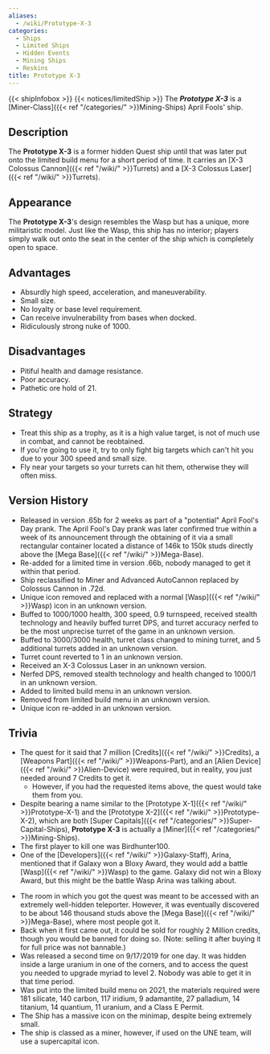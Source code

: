 ```yaml
---
aliases:
  - /wiki/Prototype-X-3
categories:
  - Ships
  - Limited Ships
  - Hidden Events
  - Mining Ships
  - Reskins
title: Prototype X-3
---
```


{{< shipInfobox >}} {{< notices/limitedShip >}} The **_Prototype X-3_** is a [Miner-Class]({{< ref "/categories/" >}}Mining-Ships) April Fools' ship.

## Description

The **Prototype X-3** is a former hidden Quest ship until that was later put onto the limited build menu for a short period of time. It carries an [X-3 Colossus Cannon]({{< ref "/wiki/" >}}Turrets) and a [X-3 Colossus Laser]({{< ref "/wiki/" >}}Turrets).

## Appearance

The **Prototype X-3**'s design resembles the Wasp but has a unique, more militaristic model. Just like the Wasp, this ship has no interior; players simply walk out onto the seat in the center of the ship which is completely open to space.

## Advantages

- Absurdly high speed, acceleration, and maneuverability.
- Small size.
- No loyalty or base level requirement.
- Can receive invulnerability from bases when docked.
- Ridiculously strong nuke of 1000.

## Disadvantages

- Pitiful health and damage resistance.
- Poor accuracy.
- Pathetic ore hold of 21.

## Strategy

- Treat this ship as a trophy, as it is a high value target, is not of much use in combat, and cannot be reobtained.
- If you're going to use it, try to only fight big targets which can't hit you due to your 300 speed and small size.
- Fly near your targets so your turrets can hit them, otherwise they will often miss.

## Version History

- Released in version .65b for 2 weeks as part of a "potential" April Fool's Day prank. The April Fool's Day prank was later confirmed true within a week of its announcement through the obtaining of it via a small rectangular container located a distance of 146k to 150k studs directly above the [Mega Base]({{< ref "/wiki/" >}}Mega-Base).
- Re-added for a limited time in version .66b, nobody managed to get it within that period.
- Ship reclassified to Miner and Advanced AutoCannon replaced by Colossus Cannon in .72d.
- Unique icon removed and replaced with a normal [Wasp]({{< ref "/wiki/" >}}Wasp) icon in an unknown version.
- Buffed to 1000/1000 health, 300 speed, 0.9 turnspeed, received stealth technology and heavily buffed turret DPS, and turret accuracy nerfed to be the most unprecise turret of the game in an unknown version.
- Buffed to 3000/3000 health, turret class changed to mining turret, and 5 additional turrets added in an unknown version.
- Turret count reverted to 1 in an unknown version.
- Received an X-3 Colossus Laser in an unknown version.
- Nerfed DPS, removed stealth technology and health changed to 1000/1 in an unknown version.
- Added to limited build menu in an unknown version.
- Removed from limited build menu in an unknown version.
- Unique icon re-added in an unknown version.

## Trivia

- The quest for it said that 7 million [Credits]({{< ref "/wiki/" >}}Credits), a [Weapons Part]({{< ref "/wiki/" >}}Weapons-Part), and an [Alien Device]({{< ref "/wiki/" >}}Alien-Device) were required, but in reality, you just needed around 7 Credits to get it.
  - However, if you had the requested items above, the quest would take them from you.
- Despite bearing a name similar to the [Prototype X-1]({{< ref "/wiki/" >}}Prototype-X-1) and the [Prototype X-2]({{< ref "/wiki/" >}}Prototype-X-2), which are both [Super Capitals]({{< ref "/categories/" >}}Super-Capital-Ships), **Prototype X-3** is actually a [Miner]({{< ref "/categories/" >}}Mining-Ships).
- The first player to kill one was Birdhunter100.
- One of the [Developers]({{< ref "/wiki/" >}}Galaxy-Staff), Arina, mentioned that if Galaxy won a Bloxy Award, they would add a battle [Wasp]({{< ref "/wiki/" >}}Wasp) to the game. Galaxy did not win a Bloxy Award, but this might be the battle Wasp Arina was talking about.

<!-- -->

- The room in which you got the quest was meant to be accessed with an extremely well-hidden teleporter. However, it was eventually discovered to be about 146 thousand studs above the [Mega Base]({{< ref "/wiki/" >}}Mega-Base), where most people got it.
- Back when it first came out, it could be sold for roughly 2 Million credits, though you would be banned for doing so. (Note: selling it after buying it for full price was not bannable.)
- Was released a second time on 9/17/2019 for one day. It was hidden inside a large uranium in one of the corners, and to access the quest you needed to upgrade myriad to level 2. Nobody was able to get it in that time period.
- Was put into the limited build menu on 2021, the materials required were 181 silicate, 140 carbon, 117 iridium, 9 adamantite, 27 palladium, 14 titanium, 14 quantium, 11 uranium, and a Class E Permit.
- The Ship has a massive icon on the minimap, despite being extremely small.
- The ship is classed as a miner, however, if used on the UNE team, will use a supercapital icon.
